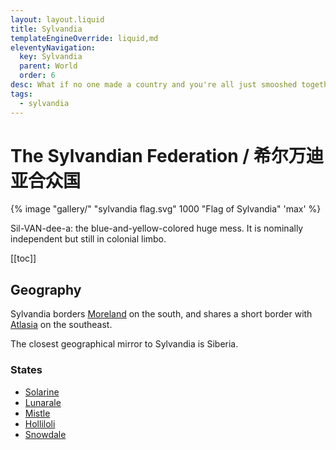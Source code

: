 ```yaml
---
layout: layout.liquid
title: Sylvandia
templateEngineOverride: liquid,md
eleventyNavigation:
  key: Sylvandia
  parent: World
  order: 6
desc: What if no one made a country and you're all just smooshed together?
tags:
  - sylvandia
---
```


# The Sylvandian Federation / 希尔万迪亚合众国

{% image "gallery/" "sylvandia flag.svg" 1000 "Flag of Sylvandia" 'max' %}

Sil-VAN-dee-a: the blue-and-yellow-colored huge mess. It is nominally independent but still in colonial limbo.

[[toc]]

## Geography

Sylvandia borders [Moreland](/world/moreland/) on the south, and shares a short border with [Atlasia](/world/atlasia/) on the southeast.

The closest geographical mirror to Sylvandia is Siberia.

### States

- [Solarine](solarine/)
- [Lunarale](lunarale/)
- [Mistle](mistle/)
- [Holliloli](holliloli/)
- [Snowdale](snowdale/)

